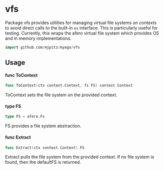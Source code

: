 # vfs

Package vfs provides utilities for managing virtual file systems on contexts to
avoid direct calls to the built-in `os` interface. This is particularly useful
for testing. Currently, this wraps the afero virtual file system which provides
OS and in memory implementations.

```go
import github.com/mjpitz/myago/vfs
```

## Usage

#### func ToContext

```go
func ToContext(ctx context.Context, fs FS) context.Context
```

ToContext sets the file system on the provided context.

#### type FS

```go
type FS = afero.Fs
```

FS provides a file system abstraction.

#### func Extract

```go
func Extract(ctx context.Context) FS
```

Extract pulls the file system from the provided context. If no file system is
found, then the defaultFS is returned.
